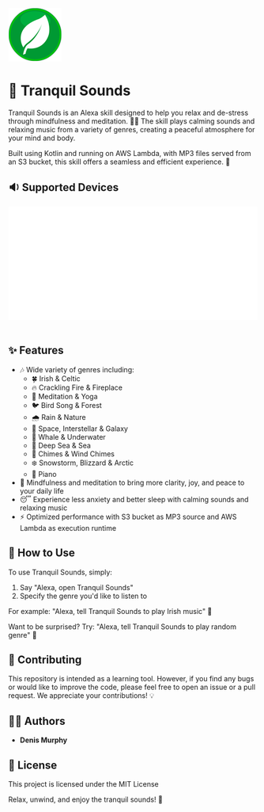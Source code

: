 ![Tranquil Sounds](https://github.com/denismurphy/tranquil-sounds/blob/master/images/alexa_skill_icon_108.png?raw=true)

# 🎵 Tranquil Sounds

Tranquil Sounds is an Alexa skill designed to help you relax and de-stress through mindfulness and meditation. 🧘‍♀️ The skill plays calming sounds and relaxing music from a variety of genres, creating a peaceful atmosphere for your mind and body.

Built using Kotlin and running on AWS Lambda, with MP3 files served from an S3 bucket, this skill offers a seamless and efficient experience. 🚀
<br/>
## 🔉 Supported Devices

![Just Ask Alexa](https://github.com/denismurphy/tranquil-sounds/blob/master/images/just_ask_alexa.svg?raw=true)
<br/><br/>

## ✨ Features

- 🎶 Wide variety of genres including:
  - 🍀 Irish & Celtic
  - 🔥 Crackling Fire & Fireplace
  - 🌿 Meditation & Yoga
  - 🐦 Bird Song & Forest
  - 🌧️ Rain & Nature
  - 🌌 Space, Interstellar & Galaxy
  - 🐳 Whale & Underwater
  - 🌊 Deep Sea & Sea
  - 🎐 Chimes & Wind Chimes
  - ❄️ Snowstorm, Blizzard & Arctic
  - 🎹 Piano
- 🧠 Mindfulness and meditation to bring more clarity, joy, and peace to your daily life
- 😴 Experience less anxiety and better sleep with calming sounds and relaxing music
- ⚡ Optimized performance with S3 bucket as MP3 source and AWS Lambda as execution runtime

## 🎯 How to Use

To use Tranquil Sounds, simply:

1. Say "Alexa, open Tranquil Sounds"
2. Specify the genre you'd like to listen to

For example: "Alexa, tell Tranquil Sounds to play Irish music" 🎻

Want to be surprised? Try: "Alexa, tell Tranquil Sounds to play random genre" 🎲

## 🤝 Contributing

This repository is intended as a learning tool. However, if you find any bugs or would like to improve the code, please feel free to open an issue or a pull request. We appreciate your contributions! 💡

## 👨‍💻 Authors

- **Denis Murphy**

## 📄 License

This project is licensed under the MIT License

Relax, unwind, and enjoy the tranquil sounds! 🌟
